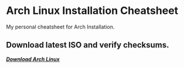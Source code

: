 # Arch Linux Installation Cheatsheet
My personal cheatsheet for Arch Installation.

## Download latest ISO and verify checksums.
[***Download Arch Linux***](https://archlinux.org/download)
